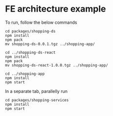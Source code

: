 # FE architecture example

To run, follow the below commands
```shell
cd packages/shopping-ds
npm install
npm pack
mv shopping-ds-0.0.1.tgz ../shopping-app/

cd ../shopping-ds-react
npm install
npm pack
mv shopping-ds-react-1.0.0.tgz ../shopping-app/

cd ../shopping-app
npm install
npm start
```

In a separate tab, parallelly run
```shell
cd packages/shopping-services
npm install
npm start
```
